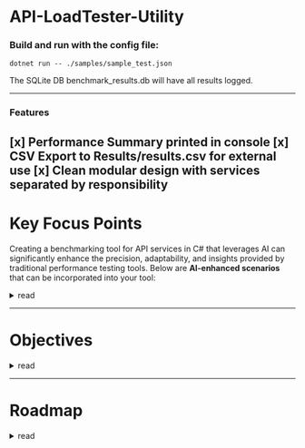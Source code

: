 # API-LoadTester-Utility


### Build and run with the config file:
```
dotnet run -- ./samples/sample_test.json
```
The SQLite DB benchmark_results.db will have all results logged.

---
### Features

[x] Performance Summary printed in console
[x] CSV Export to Results/results.csv for external use
[x] Clean modular design with services separated by responsibility
---


# Key Focus Points

Creating a benchmarking tool for API services in C# that leverages AI can significantly enhance the precision, adaptability, and insights provided by traditional performance testing tools. Below are **AI-enhanced scenarios** that can be incorporated into your tool:

<details>
  <summary>read</summary>

  
### **1. Smart Load Generation**

Use AI to dynamically adjust load patterns based on previous API performance or real user behavior.

* **Predictive Load Modeling**: Train an ML model on historical usage data to simulate realistic traffic patterns (e.g., hourly, daily spikes).
* **Adaptive Load Control**: Use reinforcement learning to adapt load generation based on API response times or error rates in real time.

---

### **2. Anomaly Detection in Metrics**

Use AI/ML to detect outliers and performance regressions automatically.

* **Time-Series Forecasting** (e.g., using LSTM or Prophet): Predict expected response times or error rates, then flag deviations.
* **Clustering or Isolation Forests**: Identify anomalies in latency, CPU usage, or throughput that are not easily caught by thresholds.

---

### **3. Intelligent Bottleneck Identification**

AI models can correlate performance degradation with system metrics or application logs.

* **Correlation Analysis**: Use ML to identify which parameters (e.g., memory usage, request size, database latency) are most linked to slow responses.
* **Root Cause Analysis**: NLP models can analyze logs and error messages to help pinpoint likely root causes of performance issues.

---

### **4. Auto-Tuning Test Parameters**

Let the AI model optimize benchmarking parameters like payload size, concurrency levels, and duration.

* **Bayesian Optimization**: Automatically find the optimal test configurations for maximum API throughput or minimum latency.
* **Genetic Algorithms**: Evolve test scenarios that simulate edge-case loads or stress situations.

---

### **5. Dynamic Test Scenario Generation**

Use LLMs or rules-based NLP to generate complex test scenarios based on API specs.

* **From OpenAPI/Swagger Docs**: Use NLP to extract typical user flows and generate test cases automatically.
* **From Historical Logs**: Cluster and transform historical API usage into representative test scenarios.

---

### **6. Predictive API Performance Scoring**

Build models to provide a performance health score or risk level prediction.

* **Composite Scoring Model**: Use ML regression models that combine metrics like latency, failure rate, and throughput into a unified performance score.
* **SLI/SLO Breach Prediction**: Forecast if current trends will cause SLA violations in the near future.

---

### **7. AI-Driven Recommendations**

Based on test results, AI can provide tuning or scaling recommendations.

* **Scaling Suggestions**: Based on current performance, recommend optimal VM/container scaling policies.
* **Caching/Throttling Hints**: Suggest potential cache layers or API throttling points for improving performance.

---

### **8. Intelligent Report Summarization**

Use LLMs to summarize benchmark results and provide executive-level reports.

* **Auto-Generated Insights**: NLP can convert raw metrics into readable conclusions (e.g., “API latency increased 20% due to DB connection wait time.”)
* **Narrative Reports**: LLMs like GPT can generate natural language reports comparing historical test runs.

---

Here’s a **reference architecture** and **C#-centric implementation plan** for your AI-powered API benchmarking tool.

---

## **I. Reference Architecture**

### **1. Core Components**

| Component                                      | Description                                                                     |
| ---------------------------------------------- | ------------------------------------------------------------------------------- |
| **Benchmarking Engine (C#)**                   | Generates load, records metrics like latency, throughput, error rate.           |
| **AI Module (Python/.NET ML)**                 | Performs anomaly detection, predictive modeling, and test optimization.         |
| **Metrics Collector**                          | Aggregates system and application-level metrics (CPU, memory, response codes).  |
| **Data Store (InfluxDB / SQLite)**             | Stores benchmarking data for analysis and AI training.                          |
| **Visualization Dashboard (Grafana / Blazor)** | Shows real-time and historical performance metrics.                             |
| **Report Generator (LLM)**                     | Summarizes benchmarking insights in human-readable format using GPT or similar. |

---

## **II. Workflow Overview**

1. **Configure API Test**: User defines API endpoints, payloads, test duration, load pattern.
2. **Execute Benchmark (C#)**: Tool sends requests, measures response times, logs system metrics.
3. **Store Raw Data**: All results are stored in a local or cloud database.
4. **Run AI/ML Models**:

   * Detect anomalies.
   * Generate performance scores.
   * Recommend parameter tuning.
5. **Visualize and Summarize**: Dashboard updates with trends, LLM generates insights.
6. **Auto-Tune Next Test**: Based on AI recommendations, the test parameters can be adjusted for the next run.

---

## **III. C# Implementation Overview**

### **1. Benchmarking Engine (C#)**

Use `HttpClient`, `Stopwatch`, and `Parallel.For` for load testing:

```csharp
var stopwatch = Stopwatch.StartNew();
var response = await httpClient.PostAsync(apiUrl, content);
stopwatch.Stop();
var latency = stopwatch.ElapsedMilliseconds;
```

Include retry logic, timeouts, and detailed error logging.

### **2. Metrics Logging (C#)**

Structure metrics and serialize to a local SQLite or send to InfluxDB:

```csharp
public class ApiBenchmarkResult {
    public string Endpoint { get; set; }
    public long LatencyMs { get; set; }
    public int StatusCode { get; set; }
    public DateTime Timestamp { get; set; }
}
```

Use `System.Data.SQLite` or `Dapper` for SQLite logging.

---

## **IV. AI Module (Python/.NET Interop)**

Use **Python ML models** (for flexibility) and call them via:

* **Python.NET**
* **REST interface** (host Python Flask/FastAPI microservice)
* **Command line + JSON output**

### **AI Tasks:**

| Task                     | AI Technique                                  |
| ------------------------ | --------------------------------------------- |
| Anomaly Detection        | Isolation Forest, Prophet (time-series)       |
| Load Pattern Prediction  | LSTM / Transformer-based                      |
| Test Optimization        | Bayesian optimization                         |
| Natural Language Summary | OpenAI GPT or local LLM like LLaMA via Ollama |

Sample Python ML script:

```python
from sklearn.ensemble import IsolationForest
import pandas as pd

df = pd.read_csv("metrics.csv")
model = IsolationForest()
df["anomaly"] = model.fit_predict(df[["latency", "status_code"]])
```

---

## **V. Report Generation (C# + LLM)**

Send metrics summary to an LLM endpoint:

```csharp
var prompt = $"Analyze API latency trends: {jsonMetrics}";
var report = await CallGptApiAsync(prompt);
Console.WriteLine(report);
```

Can use:

* OpenAI API
* Local Ollama with GPT4All/LLaMA + JSON input/output

---

## **VI. Example AI-Enhanced Scenario**

**Scenario**: After a load test, the AI:

* Detects that latency increases by 80% when payload exceeds 1MB.
* Recommends splitting large requests into batch calls.
* Predicts a 5% SLA violation risk during peak hours next week.
* Generates a test summary like:
  *“The ‘/checkout’ API degraded significantly under concurrent load > 200. Consider caching or scaling backend services.”*

</details>

---


# Objectives
<details>

  <summary>read</summary>

Based on your vision to build a complete **AI-powered API Load Testing Tool**, here are the **comprehensive objectives**, categorized into **core, AI-enhanced, and supporting capabilities**:

---

## ✅ CORE OBJECTIVES (Baseline Load Tester)

These are the fundamental features of a load testing tool:

1. **Configurable Load Testing**

   * Define target APIs (GET/POST/PUT/DELETE).
   * Set concurrency, request rate, payload, duration, and headers.

2. **High-Performance Request Engine**

   * Generate concurrent requests using multithreading or async model.
   * Measure latency, throughput (RPS), error rate, and timeouts.

3. **Metrics Collection**

   * Capture per-request metrics: status code, response time, errors.
   * Aggregate results across runs and scenarios.

4. **SQLite-Based Logging**

   * Persist raw test results into SQLite DB for analysis.
   * Support querying results by endpoint, time, or test run.

5. **Command-Line Interface (CLI)**

   * Simple interface to define, run, and review benchmark results.

---

## 🤖 AI-ENHANCED OBJECTIVES

These bring **intelligence and adaptability** to the system:

6. **Anomaly Detection**

   * Use Isolation Forest or LSTM to flag outliers in latency or failures.

7. **Predictive Performance Modeling**

   * Forecast API performance trends under varying loads or time windows.

8. **Auto-Tuned Load Generation**

   * Use Bayesian Optimization or RL to adjust test parameters (e.g., concurrency, payload size) for optimal stress simulation.

9. **Root Cause Inference**

   * Use AI to correlate performance issues with system/resource metrics or response characteristics.

10. **AI-Powered Summary Reports**

* Generate natural language insights using OpenAI or Ollama (e.g., “The checkout API shows latency spikes >1s under load > 500 RPS”).

11. **Smart Scenario Generation**

* Use LLMs or historical usage patterns to generate realistic test flows (e.g., login → search → checkout).

12. **Risk Scoring and SLO Breach Prediction**

* Predict risk of SLA violations based on current and historical data.

---

## 📊 SUPPORTING OBJECTIVES

These enhance usability, scalability, and extensibility:

13. **Test Result Dashboard**

* Real-time and historical visualization (Grafana, Blazor, or WinForms).

14. **Scenario and Config Management**

* YAML/JSON-based configuration files for test definitions.

15. **Plugin System for Custom AI Models**

* Support external scripts (Python, R) for ML tasks via interop or REST.

16. **Integration with Monitoring Tools**

* Optional hooks to send metrics to Prometheus, Datadog, or New Relic.

17. **Multi-Stage Test Execution**

* Define warm-up, spike, steady, and cool-down phases.

18. **Authentication Support**

* Handle API keys, JWT tokens, OAuth2 flows in test definitions.

19. **Offline and Local-Only Operation**

* Support entirely offline operation (SQLite + Ollama + Python models).

---

## 🎯 Summary of Key Capabilities

| Category | Objectives                                                        |
| -------- | ----------------------------------------------------------------- |
| Core     | Load generation, latency/error logging, SQLite, CLI               |
| AI       | Anomaly detection, predictive modeling, AI summaries, auto-tuning |
| Support  | Visualization, config management, extensibility, monitoring hooks |

---


  
</details>

---

# Roadmap

<details>
  <summary>read</summary>

Great! Here's a detailed **project roadmap with phases** for building your AI-powered API Load Testing Tool, including **objectives, tasks, and recommended tools/technologies**:

---

## 🗺️ **Project Roadmap for AI-Powered API Load Tester**

---

### 🔹 **Phase 1: Core Load Testing Engine (MVP)**

| Objective                       | Tasks                                                   | Tools/Tech                                    |
| ------------------------------- | ------------------------------------------------------- | --------------------------------------------- |
| Configurable Load Testing       | CLI for API URL, method, concurrency, payload, duration | C#, CommandLineParser, JSON/YAML config       |
| High-Performance Request Engine | Implement async HTTP client with metrics                | `HttpClient`, `Task`, `Parallel.ForEachAsync` |
| Metrics Collection              | Capture latency, response code, errors                  | Stopwatch, Response parsing                   |
| SQLite Logging                  | Create schema and store test results                    | SQLite, Dapper/EF Core                        |
| CLI Interface                   | Simple command-based test execution                     | System.CommandLine                            |

---

### 🔹 **Phase 2: Basic Analytics & Reporting**

| Objective           | Tasks                                        | Tools/Tech                    |
| ------------------- | -------------------------------------------- | ----------------------------- |
| Metrics Aggregation | Compute avg/min/max latency, percentiles     | LINQ, SQLite queries          |
| CSV/JSON Export     | Export results for external analysis         | CsvHelper or System.Text.Json |
| Result Viewer       | Optional: Console/table viewer for summaries | Spectre.Console (optional)    |

---

### 🔹 **Phase 3: AI-Enhanced Insights**

| Objective                 | Tasks                                        | Tools/Tech                                         |
| ------------------------- | -------------------------------------------- | -------------------------------------------------- |
| Anomaly Detection         | Read from SQLite, detect latency spikes      | Python, `pandas`, `scikit-learn` (IsolationForest) |
| AI Summary Generation     | Summarize results in natural language        | OpenAI API or Ollama (LLM local inference)         |
| Smart Scenario Generator  | Generate load test paths using AI (optional) | OpenAI or LLaMA prompt templates                   |
| Auto-Tuned Load Generator | Tune parameters based on feedback loop       | Python + Bayesian Optimization (optuna/skopt)      |

---

### 🔹 **Phase 4: Visualization & Dashboard**

| Objective            | Tasks                                     | Tools/Tech                                 |
| -------------------- | ----------------------------------------- | ------------------------------------------ |
| Dashboard UI         | Create local visualization of results     | Blazor, WPF, or HTML + JS (D3.js/Chart.js) |
| Real-time Monitoring | Show live stats during test               | SignalR, WebSocket, polling from SQLite    |
| Historical Runs      | Load from SQLite, filter by date/endpoint | SQLite, basic dashboard filters            |

---

### 🔹 **Phase 5: Extensibility & DevOps Integration**

| Objective                 | Tasks                                          | Tools/Tech                                     |
| ------------------------- | ---------------------------------------------- | ---------------------------------------------- |
| Plugin System             | Support Python or REST plugins for analysis    | C# → Python interop, subprocess or HTTP server |
| External Monitoring Hooks | Send metrics to Prometheus, Datadog (optional) | Custom exporter or REST webhook                |
| Authentication Handling   | Support OAuth2, API keys                       | C# HttpClient handlers                         |

---

### ✅ Deliverables Summary

| Deliverable               | Description                                           |
| ------------------------- | ----------------------------------------------------- |
| **C# Benchmark CLI Tool** | High-concurrency API load testing with SQLite logging |
| **Python ML Analysis**    | Anomaly detection + (optional) auto-tuning scripts    |
| **AI Summary Generator**  | OpenAI or Ollama integration for test summaries       |
| **Dashboard (Optional)**  | Real-time or historical results visualization         |
| **Scenario Configs**      | JSON/YAML-based input files for easy scenario design  |

---

### 🛠️ Optional Enhancements

* **Web UI with user accounts** for scheduling/running tests
* **Kubernetes-aware testing** (if benchmarking microservices)
* **Test Recording Proxy** to auto-generate real API usage patterns

---


  
</details>

